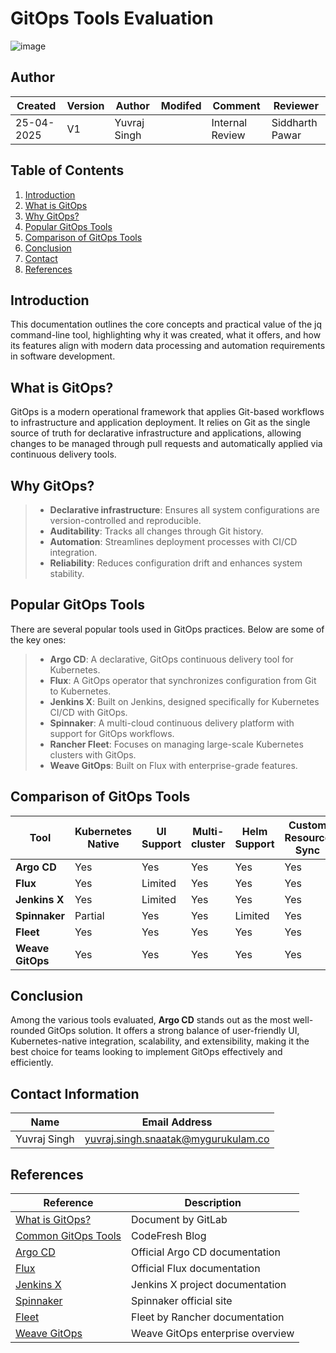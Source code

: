 # GitOps Tools Evaluation

![image](https://github.com/user-attachments/assets/ae393b89-9659-4d8e-aa09-6fda19909b68)


## **Author**
| Created     | Version | Author        | Modifed | Comment           | Reviewer         |
|-------------|---------|---------------|-------|------------|------------------|
| 25-04-2025  | V1      | Yuvraj Singh |  | Internal Review   | Siddharth Pawar  |
## **Table of Contents**
1. [Introduction](#introduction)
2. [What is GitOps](#what-is-gitops)
3. [Why GitOps?](why-gitops)
4. [Popular GitOps Tools](popular-gitops-tools)
5. [Comparison of GitOps Tools](comparison-of-gitops-tools)
6. [Conclusion](#conclusion)
7. [Contact](#contact)
8. [References](#references)


## Introduction

This documentation outlines the core concepts and practical value of the jq command-line tool, highlighting why it was created, what it offers, and how its features align with modern data processing and automation requirements in software development.

## What is GitOps?

GitOps is a modern operational framework that applies Git-based workflows to infrastructure and application deployment. It relies on Git as the single source of truth for declarative infrastructure and applications, allowing changes to be managed through pull requests and automatically applied via continuous delivery tools.

## Why GitOps?

> - **Declarative infrastructure**: Ensures all system configurations are version-controlled and reproducible.
> - **Auditability**: Tracks all changes through Git history.
> - **Automation**: Streamlines deployment processes with CI/CD integration.
> - **Reliability**: Reduces configuration drift and enhances system stability.

## Popular GitOps Tools

There are several popular tools used in GitOps practices. Below are some of the key ones:

> - **Argo CD**: A declarative, GitOps continuous delivery tool for Kubernetes.
> - **Flux**: A GitOps operator that synchronizes configuration from Git to Kubernetes.
> - **Jenkins X**: Built on Jenkins, designed specifically for Kubernetes CI/CD with GitOps.
> - **Spinnaker**: A multi-cloud continuous delivery platform with support for GitOps workflows.
> - **Rancher Fleet**: Focuses on managing large-scale Kubernetes clusters with GitOps.
> - **Weave GitOps**: Built on Flux with enterprise-grade features.

## Comparison of GitOps Tools

| Tool           | Kubernetes Native | UI Support | Multi-cluster | Helm Support | Custom Resource Sync | Scalability | Ease of Use |
|----------------|-------------------|-------------|----------------|---------------|-----------------------|--------------|-------------|
| **Argo CD**     | Yes               | Yes         | Yes            | Yes           | Yes                   | High         | Easy        |
| **Flux**        | Yes               | Limited     | Yes            | Yes           | Yes                   | High         | Moderate    |
| **Jenkins X**   | Yes               | Limited     | Yes            | Yes           | Yes                   | Moderate     | Complex     |
| **Spinnaker**   | Partial           | Yes         | Yes            | Limited       | Yes                   | High         | Moderate    |
| **Fleet**       | Yes               | Yes         | Yes            | Yes           | Yes                   | Very High    | Moderate    |
| **Weave GitOps**| Yes               | Yes         | Yes            | Yes           | Yes                   | High         | Easy        |

## Conclusion

Among the various tools evaluated, **Argo CD** stands out as the most well-rounded GitOps solution. It offers a strong balance of user-friendly UI, Kubernetes-native integration, scalability, and extensibility, making it the best choice for teams looking to implement GitOps effectively and efficiently.

## Contact Information
| Name         | Email Address                                 |
|--------------|-----------------------------------------------|
| Yuvraj Singh | yuvraj.singh.snaatak@mygurukulam.co           |

## References

| Reference | Description |
|----------|-------------|
|[What is GitOps?](https://about.gitlab.com/topics/gitops/)| Document by GitLab |
|[Common GitOps Tools](https://codefresh.io/learn/gitops/gitops-tools-6-tools-you-need-to-know/)| CodeFresh Blog |
| [Argo CD](https://argo-cd.readthedocs.io/en/stable/) | Official Argo CD documentation |
| [Flux](https://fluxcd.io/) | Official Flux documentation |
| [Jenkins X](https://www.jenkins.io/projects/jenkins-x/) | Jenkins X project documentation |
| [Spinnaker](https://spinnaker.io/) | Spinnaker official site |
| [Fleet](https://fleet.rancher.io/) | Fleet by Rancher documentation |
| [Weave GitOps](https://www.weave.works/product/gitops/) | Weave GitOps enterprise overview |
